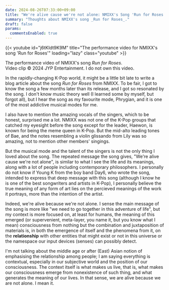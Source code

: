 ```yaml
---
date: 2024-08-26T07:33:00+09:00
title: "We're alive cause we're not alone: NMIXX's Song 'Run for Roses'"
summary: "Thoughts about NMIXX's song _Run for Roses_."
draft: false
params:
  commentsEnabled: true
---
```

{{< youtube id="j6tKIdt9K9M" title="The performance video for NMIXX's song 'Run for Roses'" loading="lazy" class="youtube" >}}
<figcaption>The performance video of NMIXX's song <i>Run for Roses</i>.<br />Video clip &copy; 2024 JYP Entertainment. I do not own this video.</figcaption>

In the rapidly-changing K-Pop world, it might be a little bit late to write a blog article about the song _Run for Roses_ from NMIXX. To be fair, I got to know the song a few months later than its release, and I got so resonated by the song. I don't know music theory well (I learned some by myself, but forgot all), but I hear the song as my favourite mode, Phrygian, and it is one of the most addictive musical modes for me.

I also have to mention the amazing vocals of the singers, which to be honest, surprised me a lot. NMIXX was not one of the K-Pop groups that catched my eyesight before the song except for the leader, Haewon, is known for being the meme queen in K-Pop. But the mid-alto leading tones of Bae, and the notes resembling a violin glissando from Lily was so amazing, not to mention other members' singings.

But the musical mode and the talent of the singers is not the only thing I loved about the song. The repeated message the song gives, "We're alive cause we're not alone", is similar to what I see the life and its meanings, along with a lot of people including contemporary philosophers. I personally do not know if Young K from the boy band Day6, who wrote the song, intended to express that deep message with this song (although I know he is one of the best songwriters and artists in K-Pop), I personally believe the true meaning of any form of art lies on the percieved meanings of the work it portrays, more than the intention of the artist.

Indeed, we're alive because we're not alone. I sense the main message of the song is more like "we need to go together in this adventure of life", but my context is more focused on, at least for humans, the meaning of this emerged (or supervenient, meta-layer, you name it, but you know what I mean) consciousness from nothing but the combination and juxtaposition of materials is, in both the emergence of itself and the phenomena from it, on the **relationship** with other entities that might exist or not in this universe or the namespace our input devices (senses) can possibly detect.

I'm not talking about the middle age or after (East) Asian notion of emphasising the relationship among people; I am saying everything is contextual, especially in our subjective world and the position of our consciousness. The context itself is what makes us live, that is, what makes our consciousness emerge from nonexistence of such thing, and what generates the meaning of our lives. In that sense, we are alive because we are not alone. I mean it.
